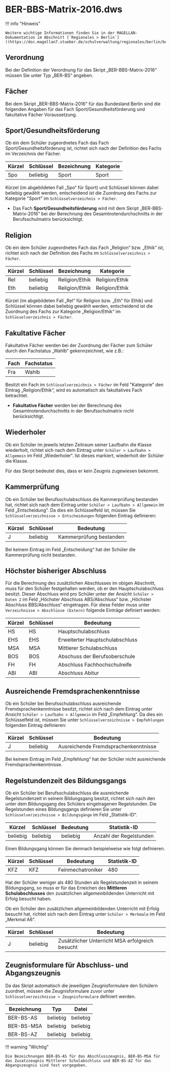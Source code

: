 # BER-BBS-Matrix-2016.dws

!!! info "Hinweis"

    Weitere wichtige Informationen finden Sie in der MAGELLAN-Dokumentation im Abschnitt [`Regionales > Berlin`]((https://doc.magellan7.stueber.de/schulverwaltung/regionales/berlin/berlin/))!

## Verordnung

Bei der Definition der Verordnung für das Skript „BER-BBS-Matrix-2016“ müssen Sie unter Typ „BER-BS“ angeben.

## Fächer

Bei dem Skript „BER-BBS-Matrix-2016“ für das Bundesland Berlin sind die folgenden Angaben für das Fach Sport/Gesundheitsförderung und fakultative Fächer Voraussetzung.

## Sport/Gesundheitsförderung

Ob ein dem Schüler zugeordnetes Fach das Fach Sport/Gesundheitsförderung ist, richtet sich nach der Definition des Fachs im Verzeichnis der Fächer.

|Kürzel|Schlüssel |Bezeichnung|Kategorie
|--|--|--|--
|Spo|beliebig|Sport|Sport

Kürzel (im abgebildeten Fall „Spo“ für Sport) und Schlüssel können dabei beliebig gewählt werden, entscheidend ist die Zuordnung des Fachs zur Kategorie "Sport" im `Schlüsselverzeichnis > Fächer`. 

* Das Fach **Sport/Gesundheitsförderung** wird mit dem Skript „BER-BBS-Matrix-2016“ bei der Berechnung des Gesamtnotendurchschnitts in der Berufsschulmatrix berücksichtigt.

## Religion

Ob ein dem Schüler zugeordnetes Fach das Fach „Religion“ bzw. „Ethik“ ist, richtet sich nach der Definition des Fachs im `Schlüsselverzeichnis > Fächer`.

|Kürzel |Schlüssel| Bezeichnung |Kategorie
|--|--|--|--
|Rel|beliebig| Religion/Ethik|Religion/Ethik
|Eth|beliebig| Religion/Ethik|Religion/Ethik

Kürzel (im abgebildeten Fall „Rel“ für Religion bzw. „Eth“ für Ethik) und Schlüssel können dabei beliebig gewählt werden, entscheidend ist die Zuordnung des Fachs zur Kategorie „Religion/Ethik“ im `Schlüsselverzeichnis > Fächer`.

## Fakultative Fächer

Fakultative Fächer werden bei der Zuordnung der Fächer zum Schüler durch den Fachstatus „Wahlb“ gekennzeichnet, wie z.B.:

|Fach |Fachstatus|
|--|--|
|Fra |Wahlb|

Besitzt ein Fach im `Schlüsselverzeichnis > Fächer` im Feld "Kategorie" den Eintrag „Religion/Ethik“, wird es automatisch als fakultatives Fach betrachtet.

* **Fakultative Fächer** werden bei der Berechnung des Gesamtnotendurchschnitts in der Berufsschulmatrix nicht berücksichtigt.

## Wiederholer

Ob ein Schüler im jeweils letzten Zeitraum seiner Laufbahn die Klasse wiederholt, richtet sich nach dem Eintrag unter `Schüler > Laufbahn > Allgemein` im Feld „Wiederholer“. Ist dieses markiert, wiederholt der Schüler die Klasse.

Für das Skript bedeutet dies, dass er kein Zeugnis zugewiesen bekommt.

## Kammerprüfung

Ob ein Schüler bei Berufsschulabschluss die Kammerprüfung bestanden hat, richtet sich nach dem Eintrag unter `Schüler > Laufbahn > Allgemein` im Feld „Entscheidung“. Da dies ein Schlüsselfeld ist, müssen Sie `Schlüsselverzeichnisse > Entscheidungen` folgenden Eintrag definieren:

|Kürzel |Schlüssel |Bedeutung|
|--|--|--|
|J|beliebig|Kammerprüfung bestanden|

Bei keinem Eintrag im Feld „Entscheidung“ hat der Schüler die Kammerprüfung nicht bestanden.

## Höchster bisheriger Abschluss

Für die Berechnung des zusätzlichen Abschlusses im obigen Abschnitt, muss für den Schüler festgehalten werden, ob er den Hauptschulabschluss besitzt. Dieser Abschluss wird pro Schüler unter der Ansicht `Schüler > Daten 2` im Feld „Höchster Abschluss ABS/Abschluss“ bzw. „Höchster Abschluss BBS/Abschluss“ eingetragen. Für diese Felder muss unter `Verzeichnisse > Abschlüsse (Extern)` folgende Einträge definiert werden:

|Kürzel |Schlüssel |Bedeutung|
|--|--|--|
|HS |HS |Hauptschulabschluss|
|EHS| EHS |Erweiterter Hauptschulabschluss|
|MSA| MSA |Mittlerer Schulabschluss|
|BOS| BOS |Abschuss der Berufsoberschule|
|FH |FH |Abschluss Fachhochschulreife|
|ABI| ABI |Abschluss Abitur|

## Ausreichende Fremdsprachenkenntnisse

Ob ein Schüler bei Berufsschulabschluss ausreichende Fremdsprachenkenntnisse besitzt, richtet sich nach dem Eintrag unter Ansicht `Schüler > Laufbahn > Allgemein` im Feld „Empfehlung“. Da dies ein Schlüsselfeld ist, müssen Sie unter `Schlüsselverzeichnisse > Empfehlungen` folgenden Eintrag definieren:

|Kürzel |Schlüssel |Bedeutung|
|--|--|--|
|J|beliebig|Ausreichende Fremdsprachenkenntnisse|

Bei keinem Eintrag im Feld „Empfehlung“ hat der Schüler nicht ausreichende Fremdsprachenkenntnisse.

## Regelstundenzeit des Bildungsgangs

Ob ein Schüler bei Berufsschulabschluss die ausreichende Regelstundenzeit in seinem Bildungsgang besitzt, richtet sich nach den unter dem Bildungsgang des Schülers eingetragenen Regelstunden. Die Regelstunden eines Bildungsgangs definieren Sie unter `Schlüsselverzeichnisse > Bildungsgänge` im Feld „Statistik-ID“.

|Kürzel |Schlüssel |Bedeutung|Statistik-ID|
|--|--|--|--|
|beliebig|beliebig|beliebig|Anzahl der Regelstunden|

Einen Bildungsgang können Sie demnach beispielweise wie folgt definieren.

|Kürzel |Schlüssel |Bedeutung |Statistik-ID|
|--|--|--|--|
|KFZ|KFZ|Feinmechatroniker|480|

Hat der Schüler weniger als 480 Stunden als Regelstundenzeit in seinem Bildungsgang, so muss er für das Erreichen des **Mittleren Schulabschlusses** den zusätzlichen allgemeinbildenden Unterricht mit Erfolg besucht haben.

Ob ein Schüler den zusätzlichen  allgemeinbildenden Unterricht mit Erfolg besucht hat,  richtet sich nach dem Eintrag unter `Schüler > Merkmale` im Feld „Merkmal A6“.

|Kürzel |Schlüssel |Bedeutung|
|--|--|--|
|J |beliebig|Zusätzlicher Unterricht MSA erfolgreich besucht|

## Zeugnisformulare für Abschluss- und Abgangszeugnis

Da das Skript automatisch die jeweiligen Zeugnisformulare den Schülern zuordnet, müssen die Zeugnisformulare zuvor unter `Schlüsselverzeichnisse > Zeugnisformulare` definiert werden.

|Bezeichnung| Typ| Datei|
|--|--|--|
|BER-BS-AS|beliebig|beliebig|
|BER-BS-MSA|beliebig|beliebig|
|BER-BS-AZ|beliebig|beliebig|

!!! warning "Wichtig"

    Die Bezeichnungen BER-BS-AS für das Abschlusszeugnis, BER-BS-MSA für das Zusatzzeugnis Mittlerer Schulabschluss und BER-BS-AZ für das Abgangszeugnis sind fest vorgegeben.
